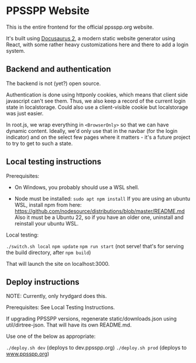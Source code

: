 # PPSSPP Website

This is the entire frontend for the official ppsspp.org website.

It's built using [Docusaurus 2](https://docusaurus.io/), a modern static website generator using React,
with some rather heavy customizations here and there to add a login system.

## Backend and authentication

The backend is not (yet?) open source.

Authentication is done using httponly cookies, which means that client side javascript can't see them.
Thus, we also keep a record of the current login state in localstorage. Could also use a client-visible cookie
but localstorage was just easier.

In root.js, we wrap everything in `<BrowserOnly>` so that we can have dynamic content. Ideally, we'd only use that in the navbar (for the login indicator) and on the select few pages where it matters - it's a future project to try to get to such a state.

## Local testing instructions

Prerequisites:

* On Windows, you probably should use a WSL shell.

* Node must be installed: `sudo apt npm install`
  If you are using an ubuntu WSL, install npm from here: https://github.com/nodesource/distributions/blob/master/README.md
  Also it must be a Ubuntu 22, so if you have an older one, uninstall and reinstall your ubuntu WSL.

Local testing:

`./switch.sh local`
`npm update`
`npm run start`  (not serve! that's for serving the build directory, after `npm build`)

That will launch the site on localhost:3000.

## Deploy instructions

NOTE: Currently, only hrydgard does this.

Prerequisites: See Local Testing Instructions.

If upgrading PPSSPP versions, regenerate static/downloads.json using util/dirtree-json.
That will have its own README.md.

Use one of the below as appropriate:

`./deploy.sh dev`  (deploys to dev.ppsspp.org)
`./deploy.sh prod` (deploys to www.ppsspp.org)
